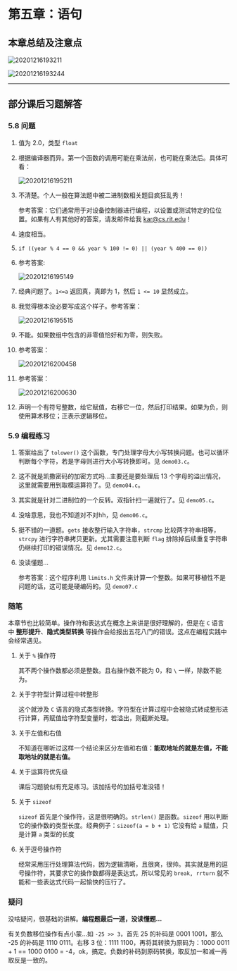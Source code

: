 # 第五章：语句

## 本章总结及注意点

![20201216193211](https://raw.githubusercontent.com/Y-puyu/img/main/images/20201216193211.png?token=AK7TQWWRMWAPSML2AOIVGDK73HYJI)

![20201216193244](https://raw.githubusercontent.com/Y-puyu/img/main/images/20201216193244.png?token=AK7TQWUCJLN4INJFJ4UIJSK73HYJ6)

---

## 部分课后习题解答

### 5.8 问题

1. 值为 2.0，类型 `float`

2. 根据编译器而异。第一个函数的调用可能在乘法前，也可能在乘法后。具体可看：

    ![20201216195211](https://raw.githubusercontent.com/Y-puyu/img/main/images/20201216195211.png?token=AK7TQWQFUXNRGMB2YTWEF6C73H2S2)

3. 不清楚。个人一般在算法题中被二进制数相关题目疯狂乱秀！

    参考答案：它们通常用于对设备控制器进行编程，以设置或测试特定的位位置。如果有人有其他好的答案，请发邮件给我
    kar@cs.rit.edu！

4. 速度相当。

5. `if ((year % 4 == 0 && year % 100 != 0) || (year % 400 == 0))`

6. 参考答案:

    ![20201216195149](https://raw.githubusercontent.com/Y-puyu/img/main/images/20201216195149.png?token=AK7TQWX5KUTF7T6OXBCKKNS73H2RI)

7. 经典问题了。`1<=a` 返回真，真即为 1，然后 `1 <= 10` 显然成立。

8. 我觉得根本没必要写成这个样子。参考答案：

    ![20201216195515](https://raw.githubusercontent.com/Y-puyu/img/main/images/20201216195515.png?token=AK7TQWXRDEOLKDL4LTKFWZK73H26E)

9. 不能。如果数组中包含的非零值恰好和为零，则失败。

10. 参考答案：

    ![20201216200458](https://raw.githubusercontent.com/Y-puyu/img/main/images/20201216200458.png?token=AK7TQWRZNDNNFR26P7V64T273H4CU)

11. 参考答案：

    ![20201216200630](https://raw.githubusercontent.com/Y-puyu/img/main/images/20201216200630.png?token=AK7TQWTOX3IYTKA2JUPUMT273H4IO)

12. 声明一个有符号整数，给它赋值，右移它一位，然后打印结果。如果为负，则使用算术移位；正表示逻辑移位。

### 5.9 编程练习

1. 答案给出了 `tolower()` 这个函数，专门处理字母大小写转换问题。也可以循环判断每个字符，若是字母则进行大小写转换即可。见 `demo03.c`。

2. 这不就是凯撒密码的加密方式吗...主要还是要处理后 13 个字母的溢出情况，这里就需要用到取模运算符了。见 `demo04.c`。

3. 其实就是针对二进制位的一个反转。双指针扫一遍就行了。见 `demo05.c`。

4. 没啥意思，我也不知道对不对hh，见 `demo06.c`。

5. 挺不错的一道题。`gets` 接收整行输入字符串，`strcmp` 比较两字符串相等，`strcpy` 进行字符串拷贝更新。尤其需要注意判断 `flag` 排除掉后续重复字符串仍继续打印的错误情况。见 `demo12.c`。

6. 没读懂题...

    参考答案：这个程序利用 `limits.h` 文件来计算一个整数。如果可移植性不是问题的话，这可能是硬编码的。见 `demo07.c`

### 随笔

本章节也比较简单。操作符和表达式在概念上来讲是很好理解的，但是在 `C` 语言中 **整形提升**、**隐式类型转换** 等操作会给报出五花八门的错误。这点在编程实践中会经常遇见。

1. 关于 `%` 操作符

    其不两个操作数都必须是整数。且右操作数不能为 0，和 `\` 一样，除数不能为。

2. 关于字符型计算过程中转整形

    这个就涉及 `C` 语言的隐式类型转换。字符型在计算过程中会被隐式转成整形进行计算，再赋值给字符型变量时，若溢出，则截断处理。

3. 关于左值和右值

    不知道在哪听过这样一个结论来区分左值和右值：**能取地址的就是左值，不能取地址的就是右值。**

4. 关于运算符优先级

    课后习题貌似有充足练习。该加括号的加括号准没错！

5. 关于 `sizeof`

    `sizeof` 首先是个操作符，这是很明确的。`strlen()` 是函数。`sizeof` 用以判断它的操作数的类型长度。经典例子：`sizeof(a = b + 1)` 它没有给 `a` 赋值，只是计算 `a` 类型的长度

6. 关于逗号操作符

    经常采用压行处理算法代码，因为逻辑清晰，且很爽，很帅。其实就是用的逗号操作符，其要求它的操作数都得是表达式，所以常见的 `break, rrturn` 就不能和一些表达式代码一起愉快的压行了。

### 疑问

没啥疑问，很基础的讲解。**编程题最后一道，没读懂题...**

有关负数移位操作有点小蒙...如 `-25 >> 3`，首先 25 的补码是 0001 1001，那么 -25 的补码是 1110 0111。右移 3 位：1111 1100，再将其转换为原码为：1000 0011 + 1 == 1000 0100 = -4，ok，搞定。负数的补码到原码转换，取反加一和减一再取反是一致的。